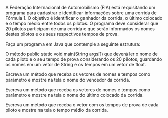 A Federação Internacional de Automobilismo (FIA) está requisitando um programa para cadastrar e identificar informações sobre uma corrida de Fórmula 1. O objetivo é identificar o ganhador da corrida, o último colocado e o tempo médio entre todos os pilotos. O programa deve considerar que 20 pilotos participam de uma corrida e que serão informados os nomes destes pilotos e os seus respectivos tempos de prova.

Faça um programa em Java que contemple a seguinte estrutura:

O método public static void main(String args[]) que deverá ler o nome de cada piloto e o seu tempo de prova considerando os 20 pilotos, guardando os nomes em um vetor de String e os tempos em um vetor de float.

Escreva um método que receba os vetores de nomes e tempos como parâmetro e mostre na tela o nome do vencedor da corrida.

Escreva um método que receba os vetores de nomes e tempos como parâmetro e mostre na tela o nome do último colocado da corrida.

Escreva um método que receba o vetor com os tempos de prova de cada piloto e mostre na tela o tempo médio da corrida.


